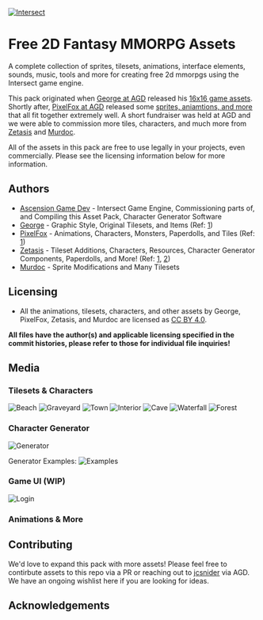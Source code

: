 [![Intersect](http://www.ascensiongamedev.com/resources/filehost/8dcd9a6999221846b43262b936fb1b88.png)](https://www.freemmorpgmaker.com)
# Free 2D Fantasy MMORPG Assets
A complete collection of sprites, tilesets, animations, interface elements, sounds, music, tools and more for creating free 2d mmorpgs using the Intersect game engine.

This pack originated when [George at AGD](https://www.ascensiongamedev.com/profile/20-george/) released his [16x16 game assets](https://www.ascensiongamedev.com/topic/742-16x16-custom-assets/). Shortly after, [PixelFox at AGD](https://www.ascensiongamedev.com/profile/264-pixelfox/) released some [sprites, aniamtions, and more](https://www.ascensiongamedev.com/topic/740-small-fantasy-resources/) that all fit together extremely well. A short fundraiser was held at AGD and we were able to commission more tiles, characters, and much more from [Zetasis](https://www.ascensiongamedev.com/profile/13-zetasis/) and [Murdoc](https://www.ascensiongamedev.com/profile/3-xenogene/).

All of the assets in this pack are free to use legally in your projects, even commercially. Please see the licensing information below for more information.


## Authors
 * [Ascension Game Dev](https://www.ascensiongamedev.com/) - Intersect Game Engine, Commissioning parts of, and Compiling this Asset Pack, Character Generator Software
 * [George](https://www.ascensiongamedev.com/profile/20-george/) - Graphic Style, Original Tilesets, and Items (Ref: [1](https://www.ascensiongamedev.com/topic/742-16x16-custom-assets/))
 * [PixelFox](https://www.ascensiongamedev.com/profile/264-pixelfox/) - Animations, Characters, Monsters, Paperdolls, and Tiles (Ref: [1](https://www.ascensiongamedev.com/topic/740-small-fantasy-resources/))
 * [Zetasis](https://www.ascensiongamedev.com/profile/13-zetasis/) - Tileset Additions, Characters, Resources, Character Generator Components, Paperdolls, and More! (Ref: [1](https://www.ascensiongamedev.com/topic/3082-more-agd-graphics-tileset-update/?page=1), [2](https://www.ascensiongamedev.com/topic/3189-intersect-character-generator/))
 * [Murdoc](https://www.ascensiongamedev.com/profile/3-xenogene/) - Sprite Modifications and Many Tilesets
 

## Licensing
 * All the animations, tilesets, characters, and other assets by George, PixelFox, Zetasis, and Murdoc are licensed as [CC BY 4.0](https://creativecommons.org/licenses/by/4.0/).
 
 **All files have the author(s) and applicable licensing specified in the commit histories, please refer to those for individual file inquiries!**


## Media

### Tilesets & Characters
![Beach](http://www.ascensiongamedev.com/resources/filehost/d09d39d0fb0a0063c553a6d281a1949a.png)
![Graveyard](http://www.ascensiongamedev.com/resources/filehost/3e9032e39cc04cb8b504fcf714918906.png)
![Town](http://www.ascensiongamedev.com/resources/filehost/3ffbfe1102c3de4d6227ce6e7935f576.png)
![Interior](http://www.ascensiongamedev.com/resources/filehost/d924e2abb0d8a07cf4728c59965b7c30.png)
![Cave](http://www.ascensiongamedev.com/resources/filehost/a4125135495dc62302c4583c1b61aefb.png)
![Waterfall](http://www.ascensiongamedev.com/resources/filehost/2fdf1491ab527f942583be38d026341a.png)
![Forest](http://www.ascensiongamedev.com/resources/filehost/719f15921d519747b4684f758d804e84.png)

### Character Generator
![Generator](http://www.ascensiongamedev.com/resources/filehost/dcd0706e9340d9aa0dacf49bef6bddc9.png)

Generator Examples:
![Examples](https://www.ascensiongamedev.com/resources/filehost/4ad0683ddf486fc4a86c40ec80e442e1.gif)

### Game UI (WIP)
![Login](http://www.ascensiongamedev.com/resources/filehost/8dbc5c158b2721578e7d2392a996871e.png)


### Animations & More


## Contributing
We'd love to expand this pack with more assets! Please feel free to contirbute assets to this repo via a PR or reaching out to [jcsnider]() via AGD.  We have an ongoing wishlist here if you are looking for ideas.


## Acknowledgements
